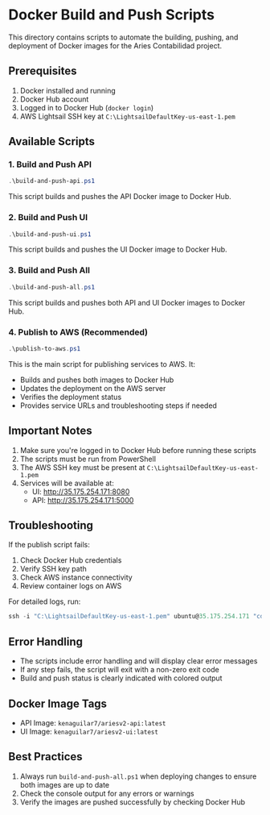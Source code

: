 # Docker Build and Push Scripts

This directory contains scripts to automate the building, pushing, and deployment of Docker images for the Aries Contabilidad project.

## Prerequisites

1. Docker installed and running
2. Docker Hub account
3. Logged in to Docker Hub (`docker login`)
4. AWS Lightsail SSH key at `C:\LightsailDefaultKey-us-east-1.pem`

## Available Scripts

### 1. Build and Push API
```powershell
.\build-and-push-api.ps1
```
This script builds and pushes the API Docker image to Docker Hub.

### 2. Build and Push UI
```powershell
.\build-and-push-ui.ps1
```
This script builds and pushes the UI Docker image to Docker Hub.

### 3. Build and Push All
```powershell
.\build-and-push-all.ps1
```
This script builds and pushes both API and UI Docker images to Docker Hub.

### 4. Publish to AWS (Recommended)
```powershell
.\publish-to-aws.ps1
```
This is the main script for publishing services to AWS. It:
- Builds and pushes both images to Docker Hub
- Updates the deployment on the AWS server
- Verifies the deployment status
- Provides service URLs and troubleshooting steps if needed

## Important Notes

1. Make sure you're logged in to Docker Hub before running these scripts
2. The scripts must be run from PowerShell
3. The AWS SSH key must be present at `C:\LightsailDefaultKey-us-east-1.pem`
4. Services will be available at:
   - UI: http://35.175.254.171:8080
   - API: http://35.175.254.171:5000

## Troubleshooting

If the publish script fails:
1. Check Docker Hub credentials
2. Verify SSH key path
3. Check AWS instance connectivity
4. Review container logs on AWS

For detailed logs, run:
```powershell
ssh -i "C:\LightsailDefaultKey-us-east-1.pem" ubuntu@35.175.254.171 "cd ~/ariesv2 && docker compose logs"
```

## Error Handling

- The scripts include error handling and will display clear error messages
- If any step fails, the script will exit with a non-zero exit code
- Build and push status is clearly indicated with colored output

## Docker Image Tags

- API Image: `kenaguilar7/ariesv2-api:latest`
- UI Image: `kenaguilar7/ariesv2-ui:latest`

## Best Practices

1. Always run `build-and-push-all.ps1` when deploying changes to ensure both images are up to date
2. Check the console output for any errors or warnings
3. Verify the images are pushed successfully by checking Docker Hub 